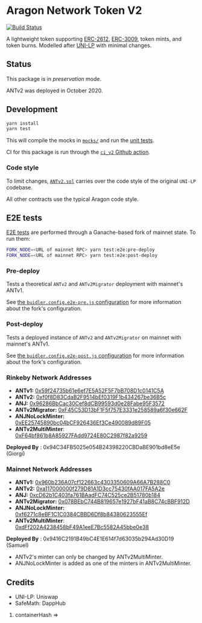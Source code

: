 # Aragon Network Token V2

[![Build Status](https://img.shields.io/github/workflow/status/aragon/aragon-network-token/ci:v2?style=flat-square)](https://github.com/aragon/aragon-network-token/actions?query=workflow%3Aci%3Av2)

A lightweight token supporting [ERC-2612](https://eips.ethereum.org/EIPS/eip-2612), [ERC-3009](https://eips.ethereum.org/EIPS/eip-3009), token mints, and token burns. Modelled after [UNI-LP](https://github.com/Uniswap/uniswap-v2-core/blob/v1.0.1/contracts/UniswapV2ERC20.sol) with minimal changes.

## Status

This package is in _preservation_ mode.

ANTv2 was deployed in October 2020.

## Development

```sh
yarn install
yarn test
```

This will compile the mocks in [`mocks/`](mocks/) and run the [unit tests](test/).

CI for this package is run through the [`ci_v2` Github action](../../.github/workflows/ci_v2.yml).

### Code style

To limit changes, [`ANTv2.sol`](contracts/ANTv2.sol) carries over the code style of the original `UNI-LP` codebase.

All other contracts use the typical Aragon code style.

## E2E tests

[E2E tests](e2e) are performed through a Ganache-based fork of mainnet state. To run them:

```sh
FORK_NODE=<URL of mainnet RPC> yarn test:e2e:pre-deploy
FORK_NODE=<URL of mainnet RPC> yarn test:e2e:post-deploy
```

### Pre-deploy

Tests a theoretical `ANTv2` and `ANTv2Migrator` deployment with mainnet's ANTv1.

See [the `buidler.config.e2e-pre.js` configuration](buidler.config.e2e.js) for more information about the fork's configuration.

### Post-deploy

Tests a deployed instance of `ANTv2` and `ANTv2Migrator` on mainnet with mainnet's ANTv1.

See [the `buidler.config.e2e-post.js` configuration](buidler.config.e2e.js) for more information about the fork's configuration.


### Rinkeby Network Addresses

* **ANTv1:** [0x59f24735b61e6ef7E5A52F5F7bB708D1c0141C5A](https://rinkeby.etherscan.io/address/0x59f24735b61e6ef7e5a52f5f7bb708d1c0141c5a)
* **ANTv2:** [0xf0f8D83CdaB2F9514bEf0319F1b434267be36B5c](https://rinkeby.etherscan.io/address/0xf0f8d83cdab2f9514bef0319f1b434267be36b5c)
* **ANJ:** [0x96286BbCac30Cef8dCB99593d0e28Fabe95F3572](https://rinkeby.etherscan.io/address/0x96286BbCac30Cef8dCB99593d0e28Fabe95F3572)
* **ANTv2Migrator:** [0xF45C53D13bF1F5f757E3331e258589a6f30e662F](https://rinkeby.etherscan.io/address/0xF45C53D13bF1F5f757E3331e258589a6f30e662F)
* **ANJNoLockMinter:** [0xEE25745890bc04bCF926436Ef3Ce490089d89F05](https://rinkeby.etherscan.io/address/0xEE25745890bc04bCF926436Ef3Ce490089d89F05)
* **ANTv2MultiMinter**: [0xF64bf861b8A85927FAdd9724E80C2987f82a9259](https://rinkeby.etherscan.io/address/0xF64bf861b8A85927FAdd9724E80C2987f82a9259)

**Deployed By** : 0x94C34FB5025e054B24398220CBDaBE901bd8eE5e (Giorgi)

### Mainnet Network Addresses

* **ANTv1:** [0x960b236A07cf122663c4303350609A66A7B288C0](https://etherscan.io/address/0x960b236a07cf122663c4303350609a66a7b288c0)
* **ANTv2:** [0xa117000000f279D81A1D3cc75430fAA017FA5A2e](https://etherscan.io/address/0xa117000000f279D81A1D3cc75430fAA017FA5A2e)
* **ANJ:** [0xcD62b1C403fa761BAadFC74C525ce2B51780b184](https://etherscan.io/address/0xcD62b1C403fa761BAadFC74C525ce2B51780b184)
* **ANTv2Migrator:** [0x078BEbC744B819657e1927bF41aB8C74cBBF912D](https://etherscan.io/address/0x078BEbC744B819657e1927bF41aB8C74cBBF912D)
* **ANJNoLockMinter:** [0xf6271c8eBF1C1C0384CBBD6Df8b84380623555Ef](https://etherscan.io/address/0xf6271c8eBF1C1C0384CBBD6Df8b84380623555Ef)
* **ANTv2MultiMinter**: [0xdFf202A4238458bF49A1eeE7Bc5582A45bbe0e38](https://etherscan.io/address/0xdFf202A4238458bF49A1eeE7Bc5582A45bbe0e38)

**Deployed By** : 0x9416C2191B49bC4E1E614f7d63035b294Ad30D19 (Samuel)


* ANTv2's minter can only be changed by ANTv2MultiMinter.
* ANJNoLockMinter is added as one of the minters in ANTv2MultiMinter.


## Credits

- UNI-LP: Uniswap
- SafeMath: DappHub



1. containerHash => 